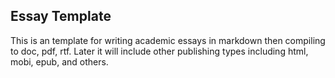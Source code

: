 ## Essay Template

This is an template for writing academic essays in markdown then compiling to doc, pdf, rtf.
Later it will include other publishing types including html, mobi, epub, and others. 
